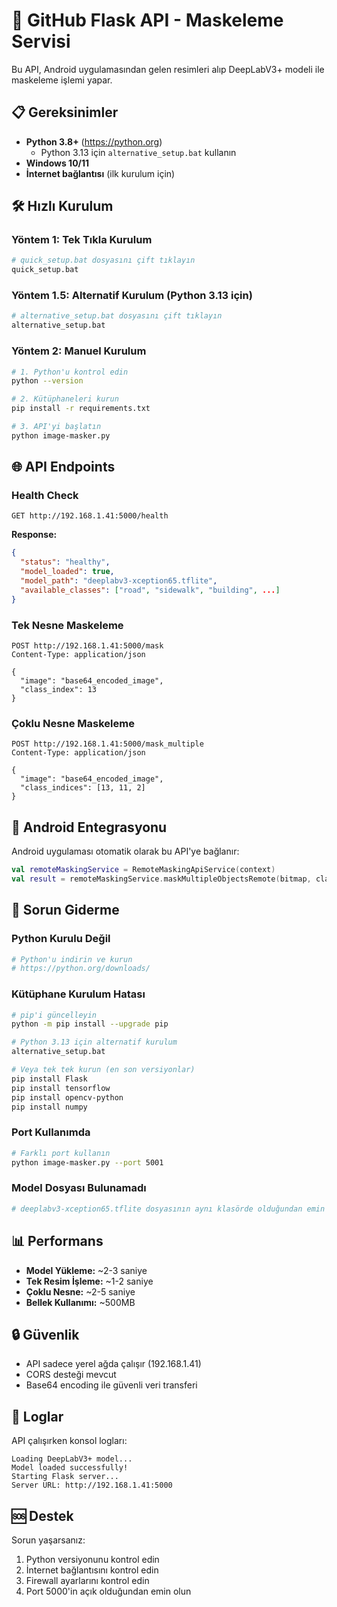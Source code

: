 # 🚀 GitHub Flask API - Maskeleme Servisi

Bu API, Android uygulamasından gelen resimleri alıp DeepLabV3+ modeli ile maskeleme işlemi yapar.

## 📋 Gereksinimler

- **Python 3.8+** (https://python.org)
  - Python 3.13 için `alternative_setup.bat` kullanın
- **Windows 10/11**
- **İnternet bağlantısı** (ilk kurulum için)

## 🛠️ Hızlı Kurulum

### Yöntem 1: Tek Tıkla Kurulum
```bash
# quick_setup.bat dosyasını çift tıklayın
quick_setup.bat
```

### Yöntem 1.5: Alternatif Kurulum (Python 3.13 için)
```bash
# alternative_setup.bat dosyasını çift tıklayın
alternative_setup.bat
```

### Yöntem 2: Manuel Kurulum
```bash
# 1. Python'u kontrol edin
python --version

# 2. Kütüphaneleri kurun
pip install -r requirements.txt

# 3. API'yi başlatın
python image-masker.py
```

## 🌐 API Endpoints

### Health Check
```http
GET http://192.168.1.41:5000/health
```

**Response:**
```json
{
  "status": "healthy",
  "model_loaded": true,
  "model_path": "deeplabv3-xception65.tflite",
  "available_classes": ["road", "sidewalk", "building", ...]
}
```

### Tek Nesne Maskeleme
```http
POST http://192.168.1.41:5000/mask
Content-Type: application/json

{
  "image": "base64_encoded_image",
  "class_index": 13
}
```

### Çoklu Nesne Maskeleme
```http
POST http://192.168.1.41:5000/mask_multiple
Content-Type: application/json

{
  "image": "base64_encoded_image",
  "class_indices": [13, 11, 2]
}
```

## 📱 Android Entegrasyonu

Android uygulaması otomatik olarak bu API'ye bağlanır:

```kotlin
val remoteMaskingService = RemoteMaskingApiService(context)
val result = remoteMaskingService.maskMultipleObjectsRemote(bitmap, classIndices)
```

## 🔧 Sorun Giderme

### Python Kurulu Değil
```bash
# Python'u indirin ve kurun
# https://python.org/downloads/
```

### Kütüphane Kurulum Hatası
```bash
# pip'i güncelleyin
python -m pip install --upgrade pip

# Python 3.13 için alternatif kurulum
alternative_setup.bat

# Veya tek tek kurun (en son versiyonlar)
pip install Flask
pip install tensorflow
pip install opencv-python
pip install numpy
```

### Port Kullanımda
```bash
# Farklı port kullanın
python image-masker.py --port 5001
```

### Model Dosyası Bulunamadı
```bash
# deeplabv3-xception65.tflite dosyasının aynı klasörde olduğundan emin olun
```

## 📊 Performans

- **Model Yükleme:** ~2-3 saniye
- **Tek Resim İşleme:** ~1-2 saniye
- **Çoklu Nesne:** ~2-5 saniye
- **Bellek Kullanımı:** ~500MB

## 🔒 Güvenlik

- API sadece yerel ağda çalışır (192.168.1.41)
- CORS desteği mevcut
- Base64 encoding ile güvenli veri transferi

## 📝 Loglar

API çalışırken konsol logları:
```
Loading DeepLabV3+ model...
Model loaded successfully!
Starting Flask server...
Server URL: http://192.168.1.41:5000
```

## 🆘 Destek

Sorun yaşarsanız:
1. Python versiyonunu kontrol edin
2. İnternet bağlantısını kontrol edin
3. Firewall ayarlarını kontrol edin
4. Port 5000'in açık olduğundan emin olun
